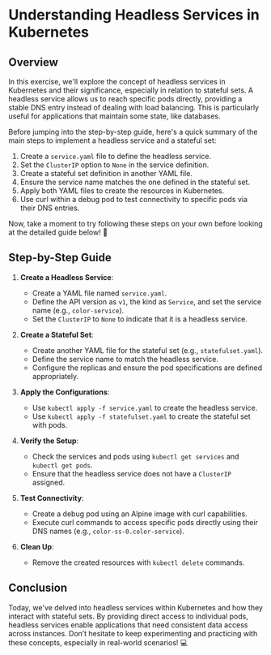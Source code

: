 # Understanding Headless Services in Kubernetes

## Overview

In this exercise, we'll explore the concept of headless services in Kubernetes and their significance, especially in relation to stateful sets. A headless service allows us to reach specific pods directly, providing a stable DNS entry instead of dealing with load balancing. This is particularly useful for applications that maintain some state, like databases.

Before jumping into the step-by-step guide, here's a quick summary of the main steps to implement a headless service and a stateful set:

1. Create a `service.yaml` file to define the headless service.
2. Set the `ClusterIP` option to `None` in the service definition.
3. Create a stateful set definition in another YAML file.
4. Ensure the service name matches the one defined in the stateful set.
5. Apply both YAML files to create the resources in Kubernetes.
6. Use curl within a debug pod to test connectivity to specific pods via their DNS entries.

Now, take a moment to try following these steps on your own before looking at the detailed guide below! 🚀

## Step-by-Step Guide

1. **Create a Headless Service**:

   - Create a YAML file named `service.yaml`.
   - Define the API version as `v1`, the kind as `Service`, and set the service name (e.g., `color-service`).
   - Set the `ClusterIP` to `None` to indicate that it is a headless service.

2. **Create a Stateful Set**:

   - Create another YAML file for the stateful set (e.g., `statefulset.yaml`).
   - Define the service name to match the headless service.
   - Configure the replicas and ensure the pod specifications are defined appropriately.

3. **Apply the Configurations**:

   - Use `kubectl apply -f service.yaml` to create the headless service.
   - Use `kubectl apply -f statefulset.yaml` to create the stateful set with pods.

4. **Verify the Setup**:

   - Check the services and pods using `kubectl get services` and `kubectl get pods`.
   - Ensure that the headless service does not have a `ClusterIP` assigned.

5. **Test Connectivity**:

   - Create a debug pod using an Alpine image with curl capabilities.
   - Execute curl commands to access specific pods directly using their DNS names (e.g., `color-ss-0.color-service`).

6. **Clean Up**:
   - Remove the created resources with `kubectl delete` commands.

## Conclusion

Today, we've delved into headless services within Kubernetes and how they interact with stateful sets. By providing direct access to individual pods, headless services enable applications that need consistent data access across instances. Don’t hesitate to keep experimenting and practicing with these concepts, especially in real-world scenarios! 💻
